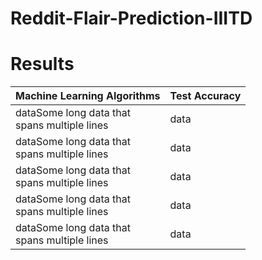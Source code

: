 # Reddit-Flair-Prediction-IIITD


# Results
| Machine Learning Algorithms  | Test Accuracy |
| --------  | -------- |
| dataSome long data that <br /> spans multiple lines      | data |
| dataSome long data that <br /> spans multiple lines      | data |
| dataSome long data that <br /> spans multiple lines      | data |
| dataSome long data that <br /> spans multiple lines      | data |
| dataSome long data that <br /> spans multiple lines      | data |
